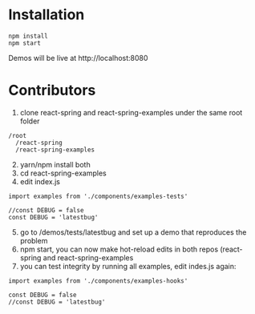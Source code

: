 # Installation

    npm install
    npm start

Demos will be live at http://localhost:8080

# Contributors

1. clone react-spring and react-spring-examples under the same root folder
````
/root
  /react-spring
  /react-spring-examples
````
2. yarn/npm install both
3. cd react-spring-examples
4. edit index.js
````
import examples from './components/examples-tests'

//const DEBUG = false
const DEBUG = 'latestbug'
````
5. go to /demos/tests/latestbug and set up a demo that reproduces the problem
6. npm start, you can now make hot-reload edits in both repos (react-spring and react-spring-examples
7. you can test integrity by running all examples, edit indes.js again:
````
import examples from './components/examples-hooks'

const DEBUG = false
//const DEBUG = 'latestbug'
````
